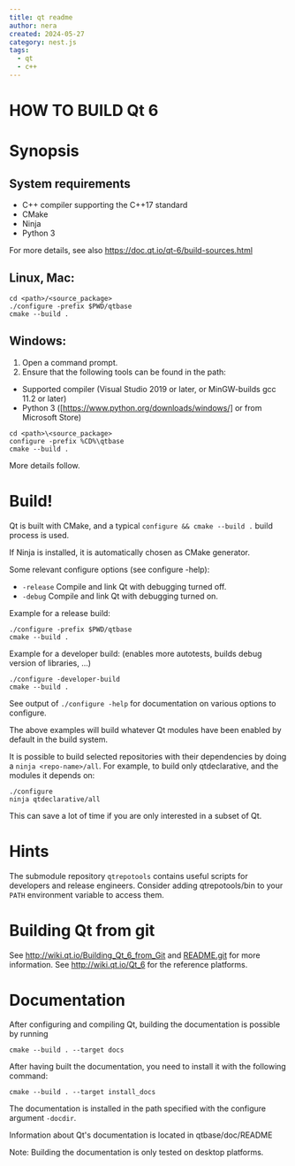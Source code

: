 ```yaml
---
title: qt readme
author: nera
created: 2024-05-27
category: nest.js
tags:
  - qt
  - c++
---
```


# HOW TO BUILD Qt 6

# Synopsis

## System requirements

- C++ compiler supporting the C++17 standard
- CMake
- Ninja
- Python 3

For more details, see also https://doc.qt.io/qt-6/build-sources.html

## Linux, Mac:

```
cd <path>/<source_package>
./configure -prefix $PWD/qtbase
cmake --build .
```

## Windows:

1. Open a command prompt.
2. Ensure that the following tools can be found in the path:

- Supported compiler (Visual Studio 2019 or later, or MinGW-builds gcc 11.2 or later)
- Python 3 ([https://www.python.org/downloads/windows/] or from Microsoft Store)

```
cd <path>\<source_package>
configure -prefix %CD%\qtbase
cmake --build .
```

More details follow.

# Build!

Qt is built with CMake, and a typical
`configure && cmake --build .` build process is used.

If Ninja is installed, it is automatically chosen as CMake generator.

Some relevant configure options (see configure -help):

- `-release` Compile and link Qt with debugging turned off.
- `-debug` Compile and link Qt with debugging turned on.

Example for a release build:

```
./configure -prefix $PWD/qtbase
cmake --build .
```

Example for a developer build:
(enables more autotests, builds debug version of libraries, ...)

```
./configure -developer-build
cmake --build .
```

See output of `./configure -help` for documentation on various options to
configure.

The above examples will build whatever Qt modules have been enabled
by default in the build system.

It is possible to build selected repositories with their dependencies by doing
a `ninja <repo-name>/all`. For example, to build only qtdeclarative,
and the modules it depends on:

```
./configure
ninja qtdeclarative/all
```

This can save a lot of time if you are only interested in a subset of Qt.

# Hints

The submodule repository `qtrepotools` contains useful scripts for
developers and release engineers. Consider adding qtrepotools/bin
to your `PATH` environment variable to access them.

# Building Qt from git

See http://wiki.qt.io/Building_Qt_6_from_Git and [README.git](README.git)
for more information.
See http://wiki.qt.io/Qt_6 for the reference platforms.

# Documentation

After configuring and compiling Qt, building the documentation is possible by running

```
cmake --build . --target docs
```

After having built the documentation, you need to install it with the following
command:

```
cmake --build . --target install_docs
```

The documentation is installed in the path specified with the
configure argument `-docdir`.

Information about Qt's documentation is located in qtbase/doc/README

Note: Building the documentation is only tested on desktop platforms.
